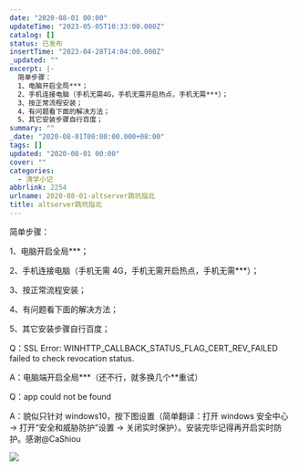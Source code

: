 ```yaml
---
date: "2020-08-01 00:00"
updateTime: "2023-05-05T10:33:00.000Z"
catalog: []
status: 已发布
insertTime: "2023-04-28T14:04:00.000Z"
_updated: ""
excerpt: |-
  简单步骤：
  1、电脑开启全局***；
  2、手机连接电脑（手机无需4G，手机无需开启热点，手机无需***）；
  3、按正常流程安装；
  4、有问题看下面的解决方法；
  5、其它安装步骤自行百度；
summary: ""
_date: "2020-08-01T00:00:00.000+08:00"
tags: []
updated: "2020-08-01 00:00"
cover: ""
categories:
  - 清学小记
abbrlink: 2254
urlname: 2020-08-01-altserver跳坑指北
title: altserver跳坑指北
---
```


简单步骤：

1、电脑开启全局\*\*\*；

2、手机连接电脑（手机无需 4G，手机无需开启热点，手机无需\*\*\*）；

3、按正常流程安装；

4、有问题看下面的解决方法；

5、其它安装步骤自行百度；

Q：SSL Error: WINHTTP_CALLBACK_STATUS_FLAG_CERT_REV_FAILED failed to check revocation status.

A：电脑端开启全局**\*（还不行，就多换几个**重试）

Q：app could not be found

A：貌似只针对 windows10，按下图设置（简单翻译：打开 windows 安全中心 → 打开“安全和威胁防护”设置 → 关闭实时保护）。安装完毕记得再开启实时防护。感谢@CaShiou

![](http://image.bmqy.net/wp-content/uploads/2020/08/EV9ro_MUMAA4DYm-777x1024.jpg)
